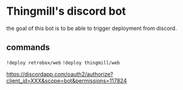 # Thingmill's discord bot

the goal of this bot is to be able to trigger deployment from discord.

## commands

`!deploy retrobox/web`
`!deploy thingmill/web`


https://discordapp.com/oauth2/authorize?client_id=XXX&scope=bot&permissions=117824